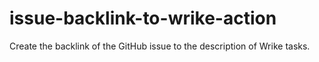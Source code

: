 # issue-backlink-to-wrike-action
Create the backlink of the GitHub issue to the description of Wrike tasks.
